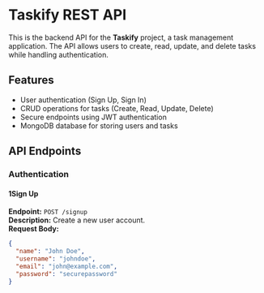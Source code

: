 # **Taskify REST API**  

This is the backend API for the **Taskify** project, a task management application. The API allows users to create, read, update, and delete tasks while handling authentication.  

## **Features**
- User authentication (Sign Up, Sign In)  
- CRUD operations for tasks (Create, Read, Update, Delete)  
- Secure endpoints using JWT authentication  
- MongoDB database for storing users and tasks  

## **API Endpoints**  

### **Authentication**  

#### **1️Sign Up**  
**Endpoint:** `POST /signup`  
**Description:** Create a new user account.  
**Request Body:**  
```json
{
  "name": "John Doe",
  "username": "johndoe",
  "email": "john@example.com",
  "password": "securepassword"
}